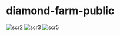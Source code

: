 # diamond-farm-public
![scr2](https://user-images.githubusercontent.com/57267467/219662477-1477fdb4-181c-4c3b-bb76-c2943cba6aea.png)
![scr3](https://user-images.githubusercontent.com/57267467/219662531-ef011472-cbfa-4595-bf28-3881145b0939.png)
![scr5](https://user-images.githubusercontent.com/57267467/219662771-63028880-dd8c-4b9b-9823-07bf2406d675.png)
